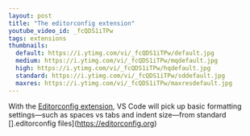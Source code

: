 ```yaml
---
layout: post
title: "The editorconfig extension"
youtube_video_id: _fcQDS1iTPw
tags: extensions
thumbnails:
  default: https://i.ytimg.com/vi/_fcQDS1iTPw/default.jpg
  medium: https://i.ytimg.com/vi/_fcQDS1iTPw/mqdefault.jpg
  high: https://i.ytimg.com/vi/_fcQDS1iTPw/hqdefault.jpg
  standard: https://i.ytimg.com/vi/_fcQDS1iTPw/sddefault.jpg
  maxres: https://i.ytimg.com/vi/_fcQDS1iTPw/maxresdefault.jpg
---
```


With the [Editorconfig extension](https://marketplace.visualstudio.com/items?itemName=EditorConfig.EditorConfig
), VS Code will pick up basic formatting settings—such as spaces vs tabs and indent size—from standard [].editorconfig files](https://editorconfig.org)

